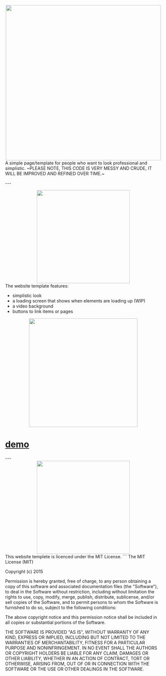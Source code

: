 <div style="text-align: center"><a href="http://russiantux.ml/simplicity/simplicity_showcase.html" target="_blank"><img src="http://i.imgur.com/HnlS9gV.png" width="500" /></a></div>
A simple page/template for people who want to look professional and simplistic.
~PLEASE NOTE, THIS CODE IS VERY MESSY AND CRUDE, IT WILL BE IMPROVED AND REFINED OVER TIME.~
<p>
---
<div style="text-align: center"><img src="http://i.imgur.com/EGfhKId.png" width="300" /></div>
 The website template features:
 <ul>
 <li>simplistic look</li>
 <li>a loading screen that shows when elements are loading up (WIP)</li>
 <li>a video background</li>
 <li>buttons to link items or pages</li>
</ul>

<div style="text-align: center"><a href="https://github.com/russiantux/simplicitytemplete/wiki/DOWNLOAD" target="_blank"><img src="http://i.imgur.com/hxwXTpo.png" width="350" /></a></div>
<p>
<h1><a href="http://russiantux.ml/simplicity/simplicity_showcase.html" target="_blank">demo</a></h1>
---
<div style="text-align: center"><img src="http://i.imgur.com/9HShsAF.png" width="300" /></div>
This website templete is licenced under the MIT License.
```
The MIT License (MIT)

Copyright (c) 2015

Permission is hereby granted, free of charge, to any person obtaining a copy
of this software and associated documentation files (the "Software"), to deal
in the Software without restriction, including without limitation the rights
to use, copy, modify, merge, publish, distribute, sublicense, and/or sell
copies of the Software, and to permit persons to whom the Software is
furnished to do so, subject to the following conditions:

The above copyright notice and this permission notice shall be included in all
copies or substantial portions of the Software.

THE SOFTWARE IS PROVIDED "AS IS", WITHOUT WARRANTY OF ANY KIND, EXPRESS OR
IMPLIED, INCLUDING BUT NOT LIMITED TO THE WARRANTIES OF MERCHANTABILITY,
FITNESS FOR A PARTICULAR PURPOSE AND NONINFRINGEMENT. IN NO EVENT SHALL THE
AUTHORS OR COPYRIGHT HOLDERS BE LIABLE FOR ANY CLAIM, DAMAGES OR OTHER
LIABILITY, WHETHER IN AN ACTION OF CONTRACT, TORT OR OTHERWISE, ARISING FROM,
OUT OF OR IN CONNECTION WITH THE SOFTWARE OR THE USE OR OTHER DEALINGS IN THE
SOFTWARE.
```

